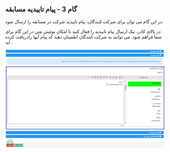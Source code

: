 ﻿## گام 3 - پیام تاییدیه مسابقه



در این گام می توان برای شرکت کنندگان، پیام تاییدیه شرکت در مسابقه را ارسال نمود.

در بالای کادر، تیک ارسال پیام تاییدیه را فعال کنید تا امکان نوشتن متن در این گام برای شما فراهم شود. می توانید به شرکت کنندگان اطمینان دهید که پیام آنها رادریافت کرده اید .

![](advertising-sendingcompetitionsms-thirddstep.png)

